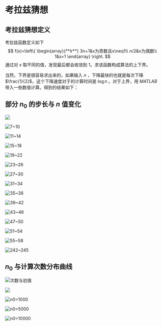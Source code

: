 # 考拉兹猜想

## 考拉兹猜想定义

考拉兹函数定义如下
$$
f(x)=\left\{
\begin{array}{**lr**}
3n+1&x为奇数且x\neq1\\
n/2&x为偶数\\
1&x=1
\end{array}
\right.
$$
通过对 $x$ 取不同的值，发现最后都会收敛到 1。求该函数构成算法的上下界。

当然，下界是很容易求出来的，如果输入 $n$ ，下降最快的也就是每次下降  $\frac{1}{2}$，这个下降速度对于的计算时间是 $\log n$ 。对于上界，用 $MATLAB​$ 带入一些数值计算。得到的结果如下：

## 部分 $n_0$ 的步长与 $n$ 值变化

![](.\figure\3~6.bmp)

![7~10](.\figure\7~10.bmp)

![11~14](.\figure\11~14.bmp)

![15~18](.\figure\15~18.bmp)

![19~22](.\figure\19~22.bmp)

![23~26](.\figure\23~26.bmp)

![27~30](.\figure\27~30.bmp)

![31~34](.\figure\31~34.bmp)

![35~38](.\figure\35~38.bmp)

![39~42](.\figure\39~42.bmp)

![43~46](.\figure\43~46.bmp)

![47~50](.\figure\47~50.bmp)

![51~54](.\figure\51~54.bmp)

![55~58](.\figure\55~58.bmp)

![242~245](.\figure\242~245.bmp)

## $n_0$ 与计算次数分布曲线

![次数与初值](.\figure\次数与初值.bmp)

![](.\figure\n0=400.bmp)

![n0=1000](.\figure\n0=1000.bmp)

![n0=5000](.\figure\n0=5000.bmp)

![n0=10000](.\figure\n0=10000.bmp)

